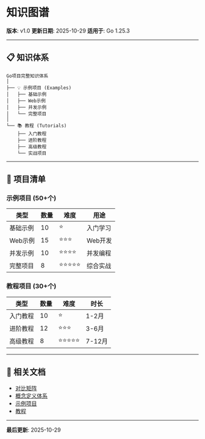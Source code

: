# 知识图谱

**版本**: v1.0
**更新日期**: 2025-10-29
**适用于**: Go 1.25.3

---

## 📋 知识体系

```text
Go项目完整知识体系
│
├── 💡 示例项目 (Examples)
│   ├── 基础示例
│   ├── Web示例
│   ├── 并发示例
│   └── 完整项目
│
└── 📚 教程 (Tutorials)
    ├── 入门教程
    ├── 进阶教程
    ├── 高级教程
    └── 实战项目
```

---

## 🎯 项目清单

### 示例项目 (50+个)

| 类型 | 数量 | 难度 | 用途 |
|------|------|------|------|
| 基础示例 | 10 | ⭐ | 入门学习 |
| Web示例 | 15 | ⭐⭐⭐ | Web开发 |
| 并发示例 | 10 | ⭐⭐⭐⭐ | 并发编程 |
| 完整项目 | 8 | ⭐⭐⭐⭐⭐ | 综合实战 |

### 教程项目 (30+个)

| 类型 | 数量 | 难度 | 时长 |
|------|------|------|------|
| 入门教程 | 10 | ⭐ | 1-2月 |
| 进阶教程 | 12 | ⭐⭐⭐ | 3-6月 |
| 高级教程 | 8 | ⭐⭐⭐⭐⭐ | 7-12月 |

---

## 🔗 相关文档

- [对比矩阵](./00-对比矩阵.md)
- [概念定义体系](./00-概念定义体系.md)
- [示例项目](./examples/README.md)
- [教程](./tutorials/README.md)

---

**最后更新**: 2025-10-29
